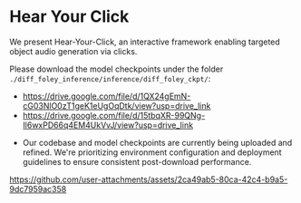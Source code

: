 # Hear Your Click

We present Hear-Your-Click, an interactive framework enabling targeted object audio generation via clicks.

Please download the model checkpoints under the folder `./diff_foley_inference/inference/diff_foley_ckpt/`:
  - https://drive.google.com/file/d/1QX24gEmN-cG03NlO0zT1geK1eUgOqDtk/view?usp=drive_link
  - https://drive.google.com/file/d/15tbqXR-99QNg-Il6wxPD66q4EM4UkVvJ/view?usp=drive_link


* Our codebase and model checkpoints are currently being uploaded and refined. We're prioritizing environment configuration and deployment guidelines to ensure consistent post-download performance.

https://github.com/user-attachments/assets/2ca49ab5-80ca-42c4-b9a5-9dc7959ac358
